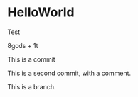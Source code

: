# HelloWorld



Test

8gcds + 1t

This is a commit

This is a second commit, with a comment.

This is a branch.